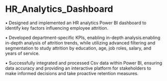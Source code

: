 # HR_Analytics_Dashboard

• Designed and implemented an HR analytics Power BI dashboard to identify key factors influencing employee
attrition.

• Developed department-specific KPIs, enabling in-depth analysis.enabling in-depth analysis of attrition trends, while
utilizing advanced filtering and segmentation to study attrition by education, age, job roles, salary, and years of service.

• Successfully integrated and processed Csv data within Power BI, ensuring data accuracy and providing an interactive
platform for stakeholders to make informed decisions and take proactive retention measures.
